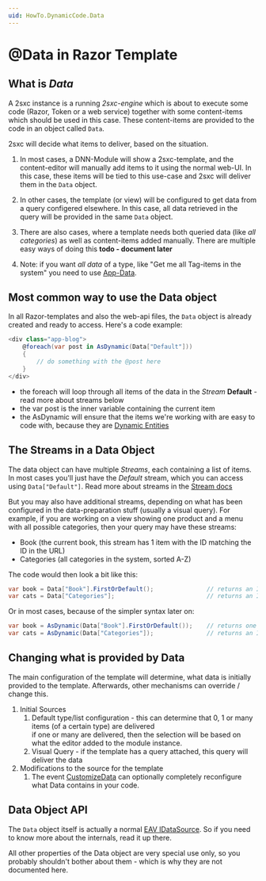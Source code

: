 ```yaml
---
uid: HowTo.DynamicCode.Data
---
```

# @Data in Razor Template
## What is _Data_

A 2sxc instance is a running _2sxc-engine_ which is about to execute some code (Razor, Token or a web service) together with some content-items which should be used in this case. These content-items are provided to the code in an object called `Data`.

2sxc will decide what items to deliver, based on the situation.

1. In most cases, a DNN-Module will show a 2sxc-template, and the content-editor will manually add items to it using the normal web-UI. In this case, these items will be tied to this use-case and 2sxc will deliver them in the `Data` object.

1. In other cases, the template (or view) will be configured to get data from a query configered elsewhere. In this case, all data retrieved in the query will be provided in the same `Data` object.

1. There are also cases, where a template needs both queried data (like _all categories_) as well as content-items added manually. There are multiple easy ways of doing this **todo - document later**

1. Note: if you want _all data_ of a type, like "Get me all Tag-items in the system" you need to use [App-Data](xref:HowTo.DynamicCode.App).


## Most common way to use the Data object
In all Razor-templates and also the web-api files, the `Data` object is already created and ready to access. Here's a code example:

```cs
<div class="app-blog">
    @foreach(var post in AsDynamic(Data["Default"]))
    {
        // do something with the @post here
    }
</div>
```

* the foreach will loop through all items of the data in the _Stream_ **Default** - read more about streams below
* the var post is the inner variable containing the current item
* the AsDynamic will ensure that the items we're working with are easy to code with, because they are [Dynamic Entities](xref:Articles.DynamicEntity)


## The Streams in a Data Object
The data object can have multiple _Streams_, each containing a list of items. In most cases you'll just have the _Default_ stream, which you can access using `Data["Default"]`. Read more about streams in the [Stream docs](xref:ToSic.Eav.DataSources.IDataStream)

But you may also have additional streams, depending on what has been configured in the data-preparation stuff (usually a visual query). For example, if you are working on a view showing one product and a menu with all possible categories, then your query may have these streams:

* Book (the current book, this stream has 1 item with the ID matching the ID in the URL)
* Categories (all categories in the system, sorted A-Z)

The code would then look a bit like this:

```cs
var book = Data["Book"].FirstOrDefault();               // returns an IEntity Object
var cats = Data["Categories"];                          // returns an IEnumerable of iEntity objects
```

Or in most cases, because of the simpler syntax later on:

```cs
var book = AsDynamic(Data["Book"].FirstOrDefault());    // returns one dynamic entity
var cats = AsDynamic(Data["Categories"]);               // returns an IEnumerable of dynamic entities
```  


## Changing what is provided by Data
The main configuration of the template will determine, what data is initially provided to the template.
Afterwards, other mechanisms can override / change this.

1. Initial Sources
    1. Default type/list configuration - this can determine that 0, 1 or many items (of a certain type) are delivered  
    if one or many are delivered, then the selection will be based on what the editor added to the module instance.
    1. Visual Query - if the template has a query attached, this query will deliver the data
2. Modifications to the source for the template
    1. The event [CustomizeData](xref:HowTo.Razor.CustomizeData) can optionally completely reconfigure what Data contains in your code.


## Data Object API
The `Data` object itself is actually a normal [EAV IDataSource][code-eav-datasource]. So if you need to know more about the internals, read it up there.

All other properties of the Data object are very special use only, so you probably shouldn't bother about them - which is why they are not documented here.



[//]: # "Links referenced in this page"
[code-eav-datasource]:https://github.com/2sic/eav-server/blob/master/ToSic.Eav.DataSources/IDataSource.cs